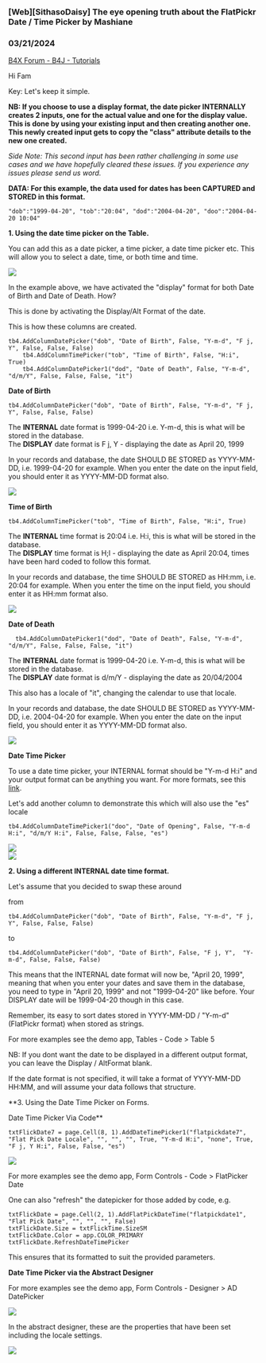 ### [Web][SithasoDaisy] The eye opening truth about the FlatPickr Date / Time Picker by Mashiane
### 03/21/2024
[B4X Forum - B4J - Tutorials](https://www.b4x.com/android/forum/threads/160009/)

Hi Fam  
  
Key: Let's keep it simple.  
  
**NB: If you choose to use a display format, the date picker INTERNALLY creates 2 inputs, one for the actual value and one for the display value. This is done by using your existing input and then creating another one. This newly created input gets to copy the "class" attribute details to the new one created.**   
  
*Side Note: This second input has been rather challenging in some use cases and we have hopefully cleared these issues. If you experience any issues please send us word.*  
  
**DATA: For this example, the data used for dates has been CAPTURED and STORED in this format.**  
  

```B4X
"dob":"1999-04-20", "tob":"20:04", "dod":"2004-04-20", "doo":"2004-04-20 10:04"
```

  
  
**1. Using the date time picker on the Table.**  
  
You can add this as a date picker, a time picker, a date time picker etc. This will allow you to select a date, time, or both time and time.  
  
![](https://www.b4x.com/android/forum/attachments/151961)  
  
In the example above, we have activated the "display" format for both Date of Birth and Date of Death. How?  
  
This is done by activating the Display/Alt Format of the date.  
  
This is how these columns are created.  
  

```B4X
tb4.AddColumnDatePicker("dob", "Date of Birth", False, "Y-m-d", "F j, Y", False, False, False)  
    tb4.AddColumnTimePicker("tob", "Time of Birth", False, "H:i", True)  
    tb4.AddColumnDatePicker1("dod", "Date of Death", False, "Y-m-d", "d/m/Y", False, False, False, "it")
```

  
  
**Date of Birth**  
  

```B4X
tb4.AddColumnDatePicker("dob", "Date of Birth", False, "Y-m-d", "F j, Y", False, False, False)
```

  
  
The **INTERNAL** date format is 1999-04-20 i.e. Y-m-d, this is what will be stored in the database.  
The **DISPLAY** date format is F j, Y - displaying the date as April 20, 1999  
  
In your records and database, the date SHOULD BE STORED as YYYY-MM-DD, i.e. 1999-04-20 for example. When you enter the date on the input field, you should enter it as YYYY-MM-DD format also.  
  
![](https://www.b4x.com/android/forum/attachments/151962)  
  
**Time of Birth**  
  

```B4X
tb4.AddColumnTimePicker("tob", "Time of Birth", False, "H:i", True)
```

  
  
The **INTERNAL** time format is 20:04 i.e. H:i, this is what will be stored in the database.  
The **DISPLAY** time format is H;I - displaying the date as April 20:04, times have been hard coded to follow this format.  
  
In your records and database, the time SHOULD BE STORED as HH:mm, i.e. 20:04 for example. When you enter the time on the input field, you should enter it as HH:mm format also.  
  
![](https://www.b4x.com/android/forum/attachments/151963)  
  
**Date of Death**  
  

```B4X
  tb4.AddColumnDatePicker1("dod", "Date of Death", False, "Y-m-d", "d/m/Y", False, False, False, "it")
```

  
  
The **INTERNAL** date format is 1999-04-20 i.e. Y-m-d, this is what will be stored in the database.  
The **DISPLAY** date format is d/m/Y - displaying the date as 20/04/2004  
  
This also has a locale of "it", changing the calendar to use that locale.  
  
In your records and database, the date SHOULD BE STORED as YYYY-MM-DD, i.e. 2004-04-20 for example. When you enter the date on the input field, you should enter it as YYYY-MM-DD format also.  
  
![](https://www.b4x.com/android/forum/attachments/151964)  
  
**Date Time Picker**  
  
To use a date time picker, your INTERNAL format should be "Y-m-d H:i" and your output format can be anything you want. For more formats, see this [link](https://flatpickr.js.org/formatting/).  
  
Let's add another column to demonstrate this which will also use the "es" locale  
  

```B4X
tb4.AddColumnDateTimePicker1("doo", "Date of Opening", False, "Y-m-d H:i", "d/m/Y H:i", False, False, False, "es")
```

  
  
  
![](https://www.b4x.com/android/forum/attachments/151965)  
![](https://www.b4x.com/android/forum/attachments/151978)  
  
  
  
**2. Using a different INTERNAL date time format.**  
  
Let's assume that you decided to swap these around  
  
from  
  

```B4X
tb4.AddColumnDatePicker("dob", "Date of Birth", False, "Y-m-d", "F j, Y", False, False, False)
```

  
  
to  
  

```B4X
tb4.AddColumnDatePicker("dob", "Date of Birth", False, "F j, Y",  "Y-m-d", False, False, False)
```

  
  
This means that the INTERNAL date format will now be, "April 20, 1999", meaning that when you enter your dates and save them in the database, you need to type in "April 20, 1999" and not "1999-04-20" like before. Your DISPLAY date will be 1999-04-20 though in this case.  
  
Remember, its easy to sort dates stored in YYYY-MM-DD / "Y-m-d" (FlatPickr format) when stored as strings.  
  
For more examples see the demo app, Tables - Code > Table 5  
  
NB: If you dont want the date to be displayed in a different output format, you can leave the Display / AltFormat blank.  
  
If the date format is not specified, it will take a format of YYYY-MM-DD HH:MM, and will assume your data follows that structure.  
  
**3. Using the Date Time Picker on Forms.  
  
Date Time Picker Via Code**  
  

```B4X
txtFlickDate7 = page.Cell(8, 1).AddDateTimePicker1("flatpickdate7", "Flat Pick Date Locale", "", "", "", True, "Y-m-d H:i", "none", True, "F j, Y H:i", False, False, "es")
```

  
  
![](https://www.b4x.com/android/forum/attachments/151979)  
  
For more examples see the demo app, Form Controls - Code > FlatPicker Date  
  
One can also "refresh" the datepicker for those added by code, e.g.  
  

```B4X
txtFlickDate = page.Cell(2, 1).AddFlatPickDateTime("flatpickdate1", "Flat Pick Date", "", "", "", False)  
txtFlickDate.Size = txtFlickTime.SizeSM  
txtFlickDate.Color = app.COLOR_PRIMARY  
txtFlickDate.RefreshDateTimePicker
```

  
  
This ensures that its formatted to suit the provided parameters.  
  
**Date Time Picker via the Abstract Designer**  
  
For more examples see the demo app, Form Controls - Designer > AD DatePicker  
  
![](https://www.b4x.com/android/forum/attachments/151980)  
  
In the abstract designer, these are the properties that have been set including the locale settings.  
  
![](https://www.b4x.com/android/forum/attachments/151982)